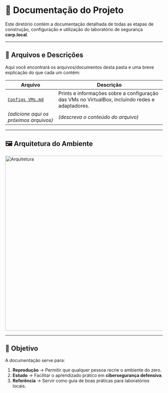 
# 📂 Documentação do Projeto

Este diretório contém a documentação detalhada de todas as etapas de construção, configuração e utilização do laboratório de segurança **corp.local**.  

---

## 📑 Arquivos e Descrições

Aqui você encontrará os arquivos/documentos desta pasta e uma breve explicação do que cada um contém:

| Arquivo | Descrição |
|---------|-----------|
| [`Configs VMs.md`](./Configs%20VMs.md) | Prints e informações sobre a configuração das VMs no VirtualBox, incluindo redes e adaptadores. |
| *(adicione aqui os próximos arquivos)* | *(descreva o conteúdo do arquivo)* |

---
## 🖼️ Arquitetura do Ambiente  

<img width="1000" height="560" alt="Arquitetura" src="https://github.com/user-attachments/assets/dbcfd98c-bbc2-4820-959c-5f997a82ad7b" />
 
---

## 🎯 Objetivo  

A documentação serve para:  
1. **Reprodução** → Permitir que qualquer pessoa recrie o ambiente do zero.  
2. **Estudo** → Facilitar o aprendizado prático em **cibersegurança defensiva**.  
3. **Referência** → Servir como guia de boas práticas para laboratórios locais.  
